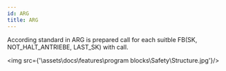 ```yaml
---
id: ARG
title: ARG
---
```


According standard in ARG is prepared call for each suitble FB(SK, NOT_HALT_ANTRIEBE, LAST_SK) with call. 

<img src={'\\assets\\docs\\features\\program blocks\\Safety\\Structure.jpg'}/>